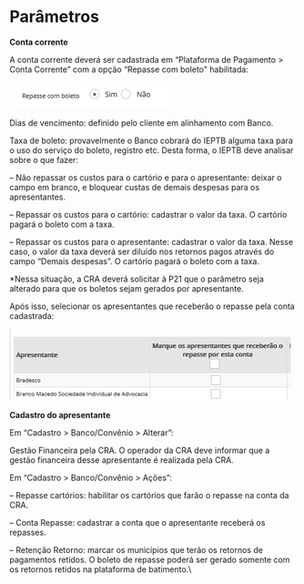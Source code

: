 # Parâmetros

**Conta corrente**

A conta corrente deverá ser cadastrada em “Plataforma de Pagamento > Conta Corrente” com a opção “Repasse com boleto" habilitada:

![Repasse com boleto](<../../.gitbook/assets/image (1) (2) (1).png>)

Dias de vencimento: definido pelo cliente em alinhamento com Banco.

Taxa de boleto: provavelmente o Banco cobrará do IEPTB alguma taxa para o uso do serviço do boleto, registro etc. Desta forma, o IEPTB deve analisar sobre o que fazer:

– Não repassar os custos para o cartório e para o apresentante: deixar o campo em branco, e bloquear custas de demais despesas para os apresentantes.

– Repassar os custos para o cartório: cadastrar o valor da taxa. O cartório pagará o boleto com a taxa.

– Repassar os custos para o apresentante: cadastrar o valor da taxa. Nesse caso, o valor da taxa deverá ser diluído nos retornos pagos através do campo “Demais despesas”. O cartório pagará o boleto com a taxa.

\*Nessa situação, a CRA deverá solicitar à P21 que o parâmetro seja alterado para que os boletos sejam gerados por apresentante.

Após isso, selecionar os apresentantes que receberão o repasse pela conta cadastrada:

![Repasse com boleto](<../../.gitbook/assets/image (8) (2).png>)

**Cadastro do apresentante**

Em “Cadastro > Banco/Convênio > Alterar”:

&#x20;   Gestão Financeira pela CRA. O operador da CRA deve informar que a gestão financeira desse apresentante é realizada pela CRA.&#x20;

Em “Cadastro > Banco/Convênio > Ações”:

&#x20;   – Repasse cartórios: habilitar os cartórios que farão o repasse na conta da CRA.

&#x20;   – Conta Repasse: cadastrar a conta que o apresentante receberá os repasses.

&#x20;   – Retenção Retorno: marcar os municípios que terão os retornos de pagamentos retidos. O boleto de repasse poderá ser gerado somente com os retornos retidos na plataforma de batimento.\

